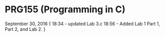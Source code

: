 # PRG155 (Programming in C)

September 30, 2016 {
	18:34 - updated Lab 3.c
	18:56 - Added Lab 1 Part 1, Part 2, and Lab 2.
}
